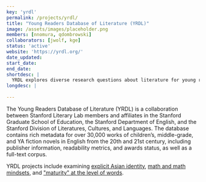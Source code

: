 ```yaml
---
key: 'yrdl'
permalink: /projects/yrdl/
title: "Young Readers Database of Literature (YRDL)"
image: /assets/images/placeholder.png
members: [nnomura, qdombrowski]
collaborators: [jwolf, kge]
status: 'active'
website: 'https://yrdl.org/'
date_updated:
start_date:
end_date:
shortdesc: |
  YRDL explores diverse research questions about literature for young readers, using a database of 30,000+ works in English from the 20th and 21st century.
longdesc: |
  
---
```


The Young Readers Database of Literature (YRDL) is a collaboration between Stanford Literary Lab members and affiliates in the Stanford Graduate School of Education, the Stanford Department of English, and the Stanford Division of Literatures, Cultures, and Languages. The database contains rich metadata for over 30,000 works of children’s, middle-grade, and YA fiction novels in English from the 20th and 21st century, including publisher information, readability metrics, and awards status, as well as a full-text corpus.

YRDL projects include examining [explicit Asian identity](https://yrdl.org/projects/explicit-asian-identity/), [math and math mindsets](https://yrdl.org/projects/math/), and ["maturity" at the level of words](https://yrdl.org/projects/maturity-words/).
